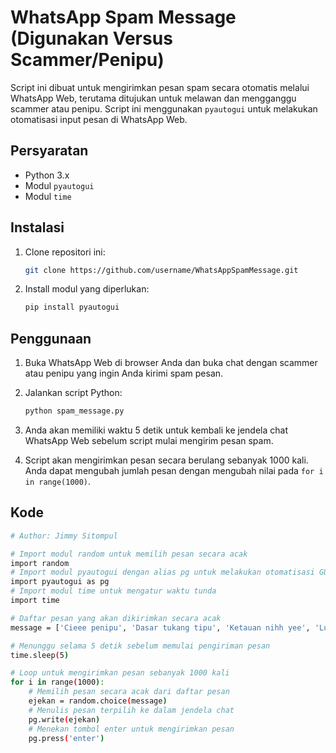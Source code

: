 # WhatsApp Spam Message (Digunakan Versus Scammer/Penipu)

Script ini dibuat untuk mengirimkan pesan spam secara otomatis melalui WhatsApp Web, terutama ditujukan untuk melawan dan mengganggu scammer atau penipu. Script ini menggunakan `pyautogui` untuk melakukan otomatisasi input pesan di WhatsApp Web.

## Persyaratan

- Python 3.x
- Modul `pyautogui`
- Modul `time`

## Instalasi

1. Clone repositori ini:
   ```bash
   git clone https://github.com/username/WhatsAppSpamMessage.git

2. Install modul yang diperlukan:
   ```bash
   pip install pyautogui

## Penggunaan

1. Buka WhatsApp Web di browser Anda dan buka chat dengan scammer atau penipu yang ingin Anda kirimi spam pesan.

2. Jalankan script Python:
    ```bash
   python spam_message.py

3. Anda akan memiliki waktu 5 detik untuk kembali ke jendela chat WhatsApp Web sebelum script mulai mengirim pesan spam.
  
4. Script akan mengirimkan pesan secara berulang sebanyak 1000 kali. Anda dapat mengubah jumlah pesan dengan mengubah nilai pada `for i in range(1000)`.

## Kode

```bash
# Author: Jimmy Sitompul

# Import modul random untuk memilih pesan secara acak
import random
# Import modul pyautogui dengan alias pg untuk melakukan otomatisasi GUI
import pyautogui as pg
# Import modul time untuk mengatur waktu tunda
import time

# Daftar pesan yang akan dikirimkan secara acak
message = ['Cieee penipu', 'Dasar tukang tipu', 'Ketauan nihh yee', 'Lu kurang jago bro hahaha', 'SDM RENDAH']

# Menunggu selama 5 detik sebelum memulai pengiriman pesan
time.sleep(5)

# Loop untuk mengirimkan pesan sebanyak 1000 kali
for i in range(1000):
    # Memilih pesan secara acak dari daftar pesan
    ejekan = random.choice(message)
    # Menulis pesan terpilih ke dalam jendela chat
    pg.write(ejekan)
    # Menekan tombol enter untuk mengirimkan pesan
    pg.press('enter')
